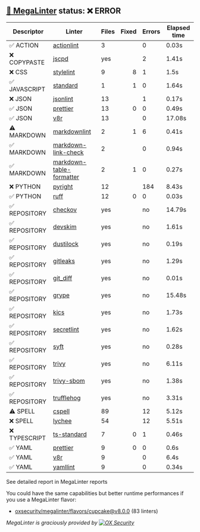 ## [🦙 MegaLinter](https://megalinter.io/8.0.0) status: ❌ ERROR

| Descriptor  |                                               Linter                                                |Files|Fixed|Errors|Elapsed time|
|-------------|-----------------------------------------------------------------------------------------------------|-----|----:|------|------------|
|✅ ACTION    |[actionlint](https://megalinter.io/8.0.0/descriptors/action_actionlint)                              |    3|     |     0|0.03s       |
|❌ COPYPASTE |[jscpd](https://megalinter.io/8.0.0/descriptors/copypaste_jscpd)                                     |yes  |     |     2|1.41s       |
|❌ CSS       |[stylelint](https://megalinter.io/8.0.0/descriptors/css_stylelint)                                   |    9|    8|     1|1.5s        |
|✅ JAVASCRIPT|[standard](https://megalinter.io/8.0.0/descriptors/javascript_standard)                              |    1|    1|     0|1.64s       |
|❌ JSON      |[jsonlint](https://megalinter.io/8.0.0/descriptors/json_jsonlint)                                    |   13|     |     1|0.17s       |
|✅ JSON      |[prettier](https://megalinter.io/8.0.0/descriptors/json_prettier)                                    |   13|    0|     0|0.49s       |
|✅ JSON      |[v8r](https://megalinter.io/8.0.0/descriptors/json_v8r)                                              |   13|     |     0|17.08s      |
|⚠️ MARKDOWN  |[markdownlint](https://megalinter.io/8.0.0/descriptors/markdown_markdownlint)                        |    2|    1|     6|0.41s       |
|✅ MARKDOWN  |[markdown-link-check](https://megalinter.io/8.0.0/descriptors/markdown_markdown_link_check)          |    2|     |     0|0.94s       |
|✅ MARKDOWN  |[markdown-table-formatter](https://megalinter.io/8.0.0/descriptors/markdown_markdown_table_formatter)|    2|    1|     0|0.27s       |
|❌ PYTHON    |[pyright](https://megalinter.io/8.0.0/descriptors/python_pyright)                                    |   12|     |   184|8.43s       |
|✅ PYTHON    |[ruff](https://megalinter.io/8.0.0/descriptors/python_ruff)                                          |   12|    0|     0|0.03s       |
|✅ REPOSITORY|[checkov](https://megalinter.io/8.0.0/descriptors/repository_checkov)                                |yes  |     |no    |14.79s      |
|✅ REPOSITORY|[devskim](https://megalinter.io/8.0.0/descriptors/repository_devskim)                                |yes  |     |no    |1.61s       |
|✅ REPOSITORY|[dustilock](https://megalinter.io/8.0.0/descriptors/repository_dustilock)                            |yes  |     |no    |0.19s       |
|✅ REPOSITORY|[gitleaks](https://megalinter.io/8.0.0/descriptors/repository_gitleaks)                              |yes  |     |no    |1.29s       |
|✅ REPOSITORY|[git_diff](https://megalinter.io/8.0.0/descriptors/repository_git_diff)                              |yes  |     |no    |0.01s       |
|✅ REPOSITORY|[grype](https://megalinter.io/8.0.0/descriptors/repository_grype)                                    |yes  |     |no    |15.48s      |
|✅ REPOSITORY|[kics](https://megalinter.io/8.0.0/descriptors/repository_kics)                                      |yes  |     |no    |1.73s       |
|✅ REPOSITORY|[secretlint](https://megalinter.io/8.0.0/descriptors/repository_secretlint)                          |yes  |     |no    |1.62s       |
|✅ REPOSITORY|[syft](https://megalinter.io/8.0.0/descriptors/repository_syft)                                      |yes  |     |no    |0.28s       |
|✅ REPOSITORY|[trivy](https://megalinter.io/8.0.0/descriptors/repository_trivy)                                    |yes  |     |no    |6.11s       |
|✅ REPOSITORY|[trivy-sbom](https://megalinter.io/8.0.0/descriptors/repository_trivy_sbom)                          |yes  |     |no    |1.38s       |
|✅ REPOSITORY|[trufflehog](https://megalinter.io/8.0.0/descriptors/repository_trufflehog)                          |yes  |     |no    |3.31s       |
|⚠️ SPELL     |[cspell](https://megalinter.io/8.0.0/descriptors/spell_cspell)                                       |89   |     |    12|5.12s       |
|❌ SPELL     |[lychee](https://megalinter.io/8.0.0/descriptors/spell_lychee)                                       |54   |     |    12|5.51s       |
|❌ TYPESCRIPT|[ts-standard](https://megalinter.io/8.0.0/descriptors/typescript_ts_standard)                        |7    |    0|     1|0.46s       |
|✅ YAML      |[prettier](https://megalinter.io/8.0.0/descriptors/yaml_prettier)                                    |9    |    0|     0|0.6s        |
|✅ YAML      |[v8r](https://megalinter.io/8.0.0/descriptors/yaml_v8r)                                              |9    |     |     0|6.4s        |
|✅ YAML      |[yamllint](https://megalinter.io/8.0.0/descriptors/yaml_yamllint)                                    |9    |     |     0|0.34s       |

See detailed report in MegaLinter reports

You could have the same capabilities but better runtime performances if you use a MegaLinter flavor:
- [oxsecurity/megalinter/flavors/cupcake@v8.0.0](https://megalinter.io/8.0.0/flavors/cupcake/) (83 linters)


_MegaLinter is graciously provided by [![OX Security](https://www.ox.security/wp-content/uploads/2022/06/logo.svg?ref=megalinter_comment)](https://www.ox.security/?ref=megalinter)_